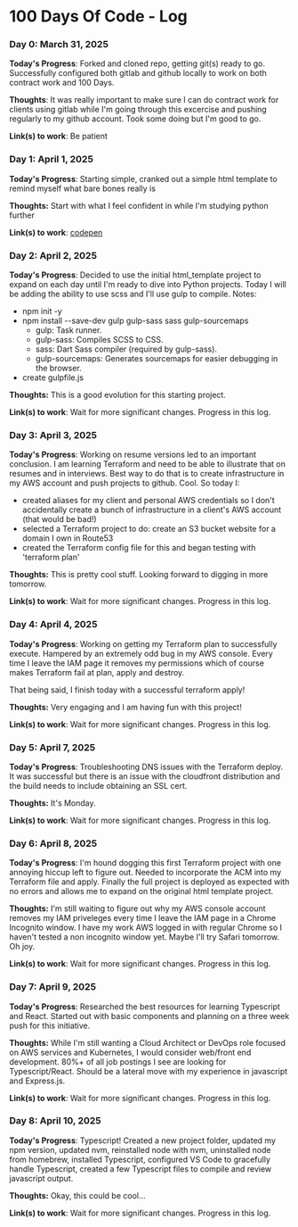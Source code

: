 # 100 Days Of Code - Log

### Day 0: March 31, 2025

**Today's Progress**: Forked and cloned repo, getting git(s) ready to go. Successfully configured both gitlab and github locally to work on both contract work and 100 Days.

**Thoughts**: It was really important to make sure I can do contract work for clients using gitlab while I'm going through this excercise and pushing regularly to my github account. Took some doing but I'm good to go. 

**Link(s) to work**: Be patient

### Day 1: April 1, 2025

**Today's Progress**: Starting simple, cranked out a simple html template to remind myself what bare bones really is

**Thoughts:** Start with what I feel confident in while I'm studying python further

**Link(s) to work**: [codepen](https://codepen.io/lance-hardy/pen/gbOZxVG)

### Day 2: April 2, 2025

**Today's Progress**: Decided to use the initial html_template project to expand on each day until I'm ready to dive into Python projects. Today I will be adding the ability to use scss and I'll use gulp to compile. Notes:

- npm init -y
- npm install --save-dev gulp gulp-sass sass gulp-sourcemaps
  - gulp: Task runner.
  - gulp-sass: Compiles SCSS to CSS.
  - sass: Dart Sass compiler (required by gulp-sass).
  - gulp-sourcemaps: Generates sourcemaps for easier debugging in the browser.
- create gulpfile.js

**Thoughts:** This is a good evolution for this starting project. 

**Link(s) to work**: Wait for more significant changes. Progress in this log. 

### Day 3: April 3, 2025

**Today's Progress**: Working on resume versions led to an important conclusion. I am learning Terraform and need to be able to illustrate that on resumes and in interviews. Best way to do that is to create infrastructure in my AWS account and push projects to github. Cool. So today I:

- created aliases for my client and personal AWS credentials so I don't accidentally create a bunch of infrastructure in a client's AWS account (that would be bad!)
- selected a Terraform project to do: create an S3 bucket website for a domain I own in Route53
- created the Terraform config file for this and began testing with 'terraform plan'

**Thoughts:** This is pretty cool stuff. Looking forward to digging in more tomorrow. 

**Link(s) to work**: Wait for more significant changes. Progress in this log. 

### Day 4: April 4, 2025

**Today's Progress**: Working on getting my Terraform plan to successfully execute. Hampered by an extremely odd bug in my AWS console. Every time I leave the IAM page it removes my permissions which of course makes Terraform fail at plan, apply and destroy. <sigh>

That being said, I finish today with a successful terraform apply! 

**Thoughts:** Very engaging and I am having fun with this project!

**Link(s) to work**: Wait for more significant changes. Progress in this log. 

### Day 5: April 7, 2025

**Today's Progress**: Troubleshooting DNS issues with the Terraform deploy. It was successful but there is an issue with the cloudfront distribution and the build needs to include obtaining an SSL cert.

**Thoughts:** It's Monday.

**Link(s) to work**: Wait for more significant changes. Progress in this log.

### Day 6: April 8, 2025

**Today's Progress**: I'm hound dogging this first Terraform project with one annoying hiccup left to figure out. Needed to incorporate the ACM into my Terraform file and apply. Finally the full project is deployed as expected with no errors and allows me to expand on the original html template project. 

**Thoughts:** I'm still waiting to figure out why my AWS console account removes my IAM priveleges every time I leave the IAM page in a Chrome Incognito window. I have my work AWS logged in with regular Chrome so I haven't tested a non incognito window yet. Maybe I'll try Safari tomorrow. Oh joy. 

**Link(s) to work**: Wait for more significant changes. Progress in this log. 

### Day 7: April 9, 2025

**Today's Progress**: Researched the best resources for learning Typescript and React. Started out with basic components and planning on a three week push for this initiative. 

**Thoughts:** While I'm still wanting a Cloud Architect or DevOps role focused on AWS services and Kubernetes, I would consider web/front end development. 80%+ of all job postings I see are looking for Typescript/React. Should be a lateral move with my experience in javascript and Express.js.

**Link(s) to work**: Wait for more significant changes. Progress in this log. 

### Day 8: April 10, 2025

**Today's Progress**: Typescript! Created a new project folder, updated my npm version, updated nvm, reinstalled node with nvm, uninstalled node from homebrew, installed Typescript, configured VS Code to gracefully handle Typescript, created a few Typescript files to compile and review javascript output. 

**Thoughts:** Okay, this could be cool...

**Link(s) to work**: Wait for more significant changes. Progress in this log. 